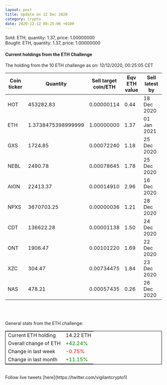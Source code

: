 ```yaml
---
layout: post
title: Update on 12 Dec 2020
category: crypto
date: 2020-12-12 00:25:06 +0100
---
```

<!-- Global site tag (gtag.js) - Google Analytics -->
<script async src="https://www.googletagmanager.com/gtag/js?id=UA-103831149-5"></script>
<script>
  window.dataLayer = window.dataLayer || [];
  function gtag(){dataLayer.push(arguments);}
  gtag('js', new Date());

  gtag('config', 'UA-103831149-5');
</script>
Sold: ETH, quantity:         1.37, price:   1.00000000<br>Bought: ETH, quantity:         1.37, price:   1.00000000<br>

#### Current holdings from the ETH Challenge

The holding from the 10 ETH challenge as on: 12/12/2020, 00:25:05 CET

|Coin ticker|Quantity|Sell target<br>coin/ETH|Eqv ETH<br>value|Sell latest by|
|-----------|--------|-----------|-----------|--------------|
HOT|453282.83|  0.00000114|0.44|18 Dec 2020|
ETH|1.3738475398999999|  1.00000000|1.37|01 Jan 2021|
GXS|1724.85|  0.00072240|1.18|25 Dec 2020|
NEBL|2490.78|  0.00078645|1.78|25 Dec 2020|
AION|22413.37|  0.00014910|2.96|16 Dec 2020|
NPXS|3670703.25|  0.00000036|1.21|28 Dec 2020|
CDT|136622.28|  0.00001138|1.50|24 Dec 2020|
ONT|1906.47|  0.00101220|1.69|22 Dec 2020|
XZC|304.47|  0.00734475|1.84|23 Dec 2020|
NAS|478.21|  0.00057435|0.26|26 Dec 2020|

<br>
<br>
<br>
General stats from the ETH challenge:

<table style="border:1px solid black;margin-left:auto;margin-right:auto;">
	<tbody>
	<tr>
		<td>Current ETH holding</td>
		<td>     14.22 ETH</td>
	</tr>
	<tr>
		<td>Overall change of ETH</td>
		<td><font color="green">+42.24%</font></td>
	</tr>
	<tr>
		<td>Change in last week</td>
		<td><font color="red">-0.75%</font></td>
	</tr>
	<tr>
		<td>Change in last month</td>
		<td><font color="green">+11.15%</font></td>
	</tr>
	</tbody>
</table>

<br>
Follow live tweets [here](https://twitter.com/vigilantcrypto1)
<br>
<br>
